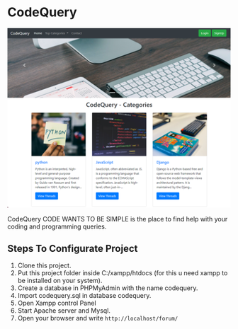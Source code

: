 # CodeQuery

<img src="demo.png">

CodeQuery CODE WANTS TO BE SIMPLE is the place to find help with your coding and programming queries.


## Steps To Configurate Project

1. Clone this project.
2. Put this project folder inside C:/xampp/htdocs (for this u need xampp to be installed on your system).
3. Create a database in PHPMyAdmin with the name codequery.
4. Import codequery.sql in database codequery.
5. Open Xampp control Panel
6. Start Apache server and Mysql.
7. Open your browser and write `http://localhost/forum/`
